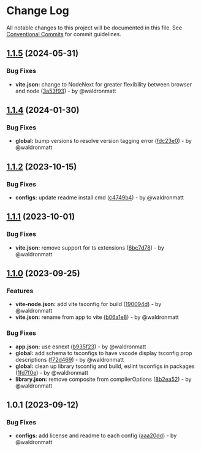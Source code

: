 # Change Log

All notable changes to this project will be documented in this file.
See [Conventional Commits](https://conventionalcommits.org) for commit guidelines.

## [1.1.5](https://github.com/waldronmatt/groundwork/compare/tsconfig-config@1.1.4...tsconfig-config@1.1.5) (2024-05-31)

### Bug Fixes

* **vite.json:** change to NodeNext for greater flexibility between browser and node ([3a53f93](https://github.com/waldronmatt/groundwork/commit/3a53f932fad035b20d6bf2a766a48e46aafe3bee)) - by @waldronmatt

## [1.1.4](https://github.com/waldronmatt/groundwork/compare/tsconfig-config@1.1.2...tsconfig-config@1.1.4) (2024-01-30)

### Bug Fixes

* **global:** bump versions to resolve version tagging error ([fdc23e0](https://github.com/waldronmatt/groundwork/commit/fdc23e05b452c6b34148445889b0cdebdf7e5539)) - by @waldronmatt

## [1.1.2](https://github.com/waldronmatt/pnpm-nx-lerna-lite-boilerplate/compare/tsconfig-config@1.1.1...tsconfig-config@1.1.2) (2023-10-15)

### Bug Fixes

* **configs:** update readme install cmd ([c4749b4](https://github.com/waldronmatt/pnpm-nx-lerna-lite-boilerplate/commit/c4749b45f04ecd5cf63a770eb3232c7fe8142597)) - by @waldronmatt

## [1.1.1](https://github.com/waldronmatt/pnpm-nx-lerna-lite-boilerplate/compare/tsconfig-config@1.1.0...tsconfig-config@1.1.1) (2023-10-01)

### Bug Fixes

* **vite.json:** remove support for ts extensions ([6bc7d78](https://github.com/waldronmatt/pnpm-nx-lerna-lite-boilerplate/commit/6bc7d78b701debfd04fa1db0dba604e32365cdb5)) - by @waldronmatt

## [1.1.0](https://github.com/waldronmatt/pnpm-nx-lerna-lite-boilerplate/compare/tsconfig-config@1.0.1...tsconfig-config@1.1.0) (2023-09-25)

### Features

- **vite-node.json:** add vite tsconfig for build ([190094d](https://github.com/waldronmatt/pnpm-nx-lerna-lite-boilerplate/commit/190094de5517f0686e49f74dbb6ceaef35c5b46d)) - by @waldronmatt
- **vite.json:** rename from app to vite ([b06a1e8](https://github.com/waldronmatt/pnpm-nx-lerna-lite-boilerplate/commit/b06a1e8db426700503d0d7d68bb51ffc109e383d)) - by @waldronmatt

### Bug Fixes

- **app.json:** use esnext ([b935f23](https://github.com/waldronmatt/pnpm-nx-lerna-lite-boilerplate/commit/b935f2377d976c5d91099a4d0b5dbaee4d763cfb)) - by @waldronmatt
- **global:** add schema to tsconfigs to have vscode display tsconfig prop descriptions ([f72d469](https://github.com/waldronmatt/pnpm-nx-lerna-lite-boilerplate/commit/f72d46929f65367e7195d39448603d25087e0439)) - by @waldronmatt
- **global:** clean up library tsconfig and build, eslint tsconfigs in packages ([1fd7f0e](https://github.com/waldronmatt/pnpm-nx-lerna-lite-boilerplate/commit/1fd7f0e79a646c29c315a8eb987504061ad789bb)) - by @waldronmatt
- **library.json:** remove composite from compilerOptions ([8b2ea52](https://github.com/waldronmatt/pnpm-nx-lerna-lite-boilerplate/commit/8b2ea52cabae4a813a04a417bd5c27bf4a63f543)) - by @waldronmatt

## 1.0.1 (2023-09-12)

### Bug Fixes

- **configs:** add license and readme to each config ([aaa20dd](https://github.com/waldronmatt/pnpm-nx-lerna-lite-boilerplate/commit/aaa20ddce8b94a4fa68dbae2fc6cc6103efcc6dd)) - by @waldronmatt
